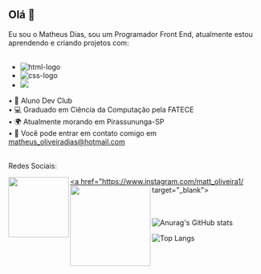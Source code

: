 ## Olá 👋

Eu sou o Matheus Dias, sou um Programador Front End, atualmente estou aprendendo e criando projetos com:
<br>
<br>
  - <img src="https://img.shields.io/badge/HTML5-E34F26?style=for-the-badge&logo=html5&logoColor=white" alt="html-logo" />

  - <img src="https://img.shields.io/badge/CSS3-1572B6?style=for-the-badge&logo=css3&logoColor=white" alt="css-logo" />

  - <img src="https://img.shields.io/badge/JavaScript-F7DF1E?style=for-the-badge&logo=javascript&logoColor=black" />


• 💙 Aluno Dev Club 
<br>
• 💻 Graduado em Ciência da Computação pela FATECE
<br>
• 🌍 Atualmente morando em Pirassununga-SP
<br>
• 📧 Você pode entrar em contato comigo em matheus_oliveiradias@hotmail.com
<br>
<br>

Redes Sociais:
<div>
  <a href="https://www.linkedin.com/in/matheus-oliveira-dias/ target="_blank">
<img align="left"  width="120px" src="https://img.shields.io/badge/LinkedIn-0077B5?style=for-the-badge&logo=linkedin&logoColor=white" target="_blank" a/>

<a href="https://www.instagram.com/matt_oliveira1/ target="_blank">
<img align="left"  width="160px" src="https://img.shields.io/badge/Instagram-E4405F?style=for-the-badge&logo=instagram&logoColor=white" target="_blank" a/>
<br>
<br>
<br>
</div>


![Anurag's GitHub stats](https://github-readme-stats.vercel.app/api?username=matheusdiass1&show_icons=true&theme=tokyonight&locale=pt-br)
<br>

![Top Langs](https://github-readme-stats.vercel.app/api/top-langs/?username=matheusdiass1&theme=tokyonight&custom_title=Tecnologias&langs_count=9)
